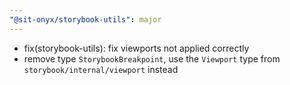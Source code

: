 ```yaml
---
"@sit-onyx/storybook-utils": major
---
```


- fix(storybook-utils): fix viewports not applied correctly
- remove type `StorybookBreakpoint`, use the `Viewport` type from `storybook/internal/viewport` instead

